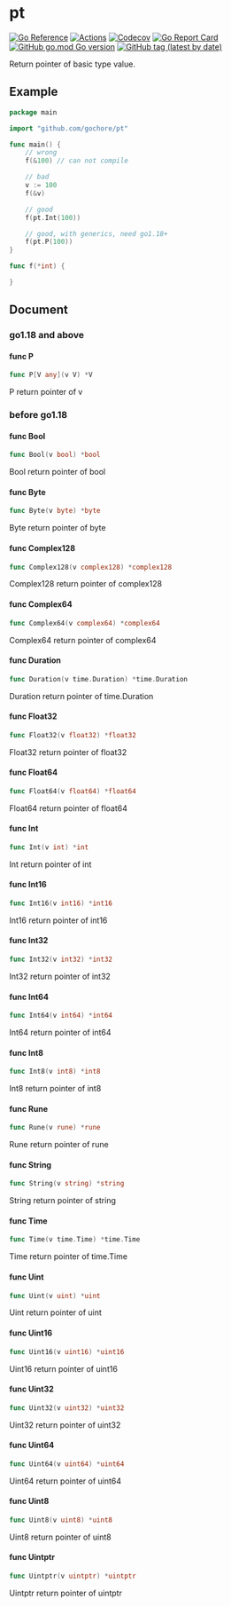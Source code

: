 # pt

[![Go Reference](https://pkg.go.dev/badge/github.com/gochore/pt.svg)](https://pkg.go.dev/github.com/gochore/pt)
[![Actions](https://github.com/gochore/pt/actions/workflows/test.yaml/badge.svg)](https://github.com/gochore/pt/actions)
[![Codecov](https://codecov.io/gh/gochore/pt/branch/master/graph/badge.svg)](https://codecov.io/gh/gochore/pt)
[![Go Report Card](https://goreportcard.com/badge/github.com/gochore/pt)](https://goreportcard.com/report/github.com/gochore/pt)
[![GitHub go.mod Go version](https://img.shields.io/github/go-mod/go-version/gochore/pt)](https://github.com/gochore/pt/blob/master/go.mod)
[![GitHub tag (latest by date)](https://img.shields.io/github/v/tag/gochore/pt)](https://github.com/gochore/pt/releases)

Return pointer of basic type value.

## Example

```go
package main

import "github.com/gochore/pt"

func main() {
	// wrong
	f(&100) // can not compile

	// bad
	v := 100
	f(&v)

	// good
	f(pt.Int(100))

	// good, with generics, need go1.18+
	f(pt.P(100))
}

func f(*int) {

}
```

## Document

### go1.18 and above

#### func P

```go
func P[V any](v V) *V
```
P return pointer of v

### before go1.18

#### func  Bool

```go
func Bool(v bool) *bool
```
Bool return pointer of bool

#### func  Byte

```go
func Byte(v byte) *byte
```
Byte return pointer of byte

#### func  Complex128

```go
func Complex128(v complex128) *complex128
```
Complex128 return pointer of complex128

#### func  Complex64

```go
func Complex64(v complex64) *complex64
```
Complex64 return pointer of complex64

#### func  Duration

```go
func Duration(v time.Duration) *time.Duration
```
Duration return pointer of time.Duration

#### func  Float32

```go
func Float32(v float32) *float32
```
Float32 return pointer of float32

#### func  Float64

```go
func Float64(v float64) *float64
```
Float64 return pointer of float64

#### func  Int

```go
func Int(v int) *int
```
Int return pointer of int

#### func  Int16

```go
func Int16(v int16) *int16
```
Int16 return pointer of int16

#### func  Int32

```go
func Int32(v int32) *int32
```
Int32 return pointer of int32

#### func  Int64

```go
func Int64(v int64) *int64
```
Int64 return pointer of int64

#### func  Int8

```go
func Int8(v int8) *int8
```
Int8 return pointer of int8

#### func  Rune

```go
func Rune(v rune) *rune
```
Rune return pointer of rune

#### func  String

```go
func String(v string) *string
```
String return pointer of string

#### func  Time

```go
func Time(v time.Time) *time.Time
```
Time return pointer of time.Time

#### func  Uint

```go
func Uint(v uint) *uint
```
Uint return pointer of uint

#### func  Uint16

```go
func Uint16(v uint16) *uint16
```
Uint16 return pointer of uint16

#### func  Uint32

```go
func Uint32(v uint32) *uint32
```
Uint32 return pointer of uint32

#### func  Uint64

```go
func Uint64(v uint64) *uint64
```
Uint64 return pointer of uint64

#### func  Uint8

```go
func Uint8(v uint8) *uint8
```
Uint8 return pointer of uint8

#### func  Uintptr

```go
func Uintptr(v uintptr) *uintptr
```
Uintptr return pointer of uintptr
